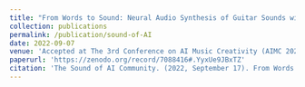 ```yaml
---
title: "From Words to Sound: Neural Audio Synthesis of Guitar Sounds with Timbral Descriptors"
collection: publications
permalink: /publication/sound-of-AI
date: 2022-09-07
venue: 'Accepted at The 3rd Conference on AI Music Creativity (AIMC 2022)'
paperurl: 'https://zenodo.org/record/7088416#.YyxUe9JBxTZ'
citation: 'The Sound of AI Community. (2022, September 17). From Words to Sound: Neural Audio Synthesis of Guitar Sounds with Timbral Descriptors. Proceedings of the 3rd Conference on AI Music Creativity. The 3rd Conference on AI Music Creativity (AIMC 2022).'
---
```

